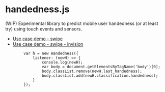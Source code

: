 # handedness.js

(WIP) Experimental library to predict mobile user handedness (or at least try) using touch events and sensors.

- [Use case demo - swipe](https://roquef.github.io/handedness/)
- [Use case demo - swipe - invision](https://invis.io/E8N5FXJ7JDK)

```
        var h = new Handedness({
            listener: (newH) => {
                console.log(newH);
                var body = document.getElementsByTagName('body')[0];
                body.classList.remove(newH.last_handedness);
                body.classList.add(newH.classification.handedness);
            }
        });
```
